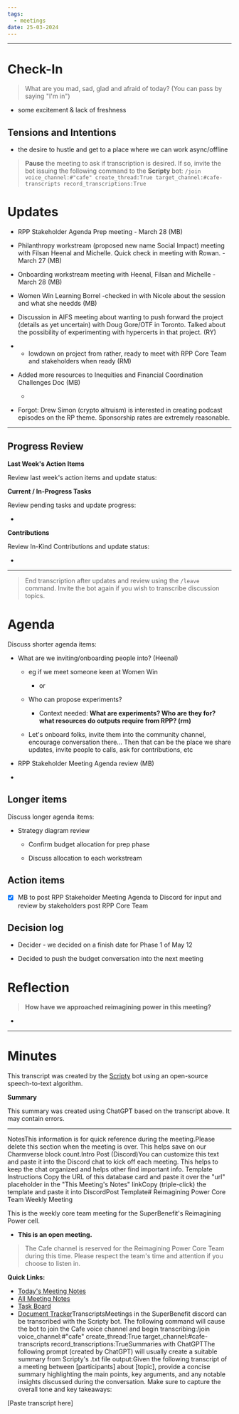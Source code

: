 ```yaml
---
tags:
  - meetings
date: 25-03-2024
---
```


---

# Check-In

> What are you mad, sad, glad and afraid of today? (You can pass by saying "I'm in")

- some excitement & lack of freshness

## Tensions and Intentions

- the desire to hustle and get to a place where we can work async/offline

> **Pause** the meeting to ask if transcription is desired. If so, invite the bot issuing the following command to the **Scripty** bot:
> `/join voice_channel:#"cafe" create_thread:True target_channel:#cafe-transcripts record_transcriptions:True`

# Updates

- RPP Stakeholder Agenda Prep meeting  - March 28 (MB)

- Philanthropy workstream (proposed new name Social Impact) meeting with Filsan Heenal and Michelle. Quick check in meeting with Rowan. - March 27 (MB)

- Onboarding workstream meeting with Heenal, Filsan and Michelle - March 28 (MB)

- Women Win Learning Borrel -checked in with Nicole about the session and what she needds (MB)

- Discussion in AIFS meeting about wanting to push forward the project (details as yet uncertain) with Doug Gore/OTF in Toronto. Talked about the possibility of experimenting with hypercerts in that project. (RY)

-   - lowdown on project from rather, ready to meet with RPP Core Team and stakeholders when ready (RM)

- Added more resources to Inequities and Financial Coordination Challenges Doc (MB)

  -  

- Forgot: Drew Simon (crypto altruism) is interested in creating podcast episodes on the RP theme. Sponsorship rates are extremely reasonable.

---

## Progress Review

**Last Week's Action Items**

Review last week's action items and update status:

**Current / In-Progress Tasks**

Review pending tasks and update progress:

-  

**Contributions**

Review In-Kind Contributions and update status:

- 

---

> End transcription after updates and review using the `/leave` command. Invite the bot again if you wish to transcribe discussion topics.

# Agenda

Discuss shorter agenda items:

- What are we inviting/onboarding people into? (Heenal)

  - eg if we meet someone keen at Women Win

    - or  

  - Who can propose experiments?

    - Context needed: **What are experiments? Who are they for? what resources do outputs require from RPP? (rm)**

  - Let's onboard folks, invite them into the community channel, encourage conversation there... Then that can be the place we share updates, invite people to calls, ask for contributions, etc

- RPP Stakeholder Meeting Agenda review (MB) 

- 

## Longer items

Discuss longer agenda items:

- Strategy diagram review

  - Confirm budget allocation for prep phase

  - Discuss allocation to each workstream

## Action items

- [x] MB to post RPP Stakeholder Meeting Agenda to Discord for input and review by stakeholders post RPP Core Team

## Decision log

- Decider - we decided on a finish date for Phase 1 of May 12

- Decided to push the budget conversation into the next meeting

# Reflection 

> **How have we approached reimagining power in this meeting?**

- 

---

# Minutes

This transcript was created by the [Scripty](https://scripty.org/) bot using an open-source speech-to-text algorithm.

**Summary**

This summary was created using ChatGPT based on the transcript above. It may contain errors.

> <Paste summary here>

---

NotesThis information is for quick reference during the meeting.Please delete this section when the meeting is over. This helps save on our Charmverse block count.Intro Post (Discord)You can customize this text and paste it into the Discord chat to kick off each meeting. This helps to keep the chat organized and helps other find important info. Template Instructions Copy the URL of this database card and paste it over the "url" placeholder in the "This Meeting's Notes" linkCopy (triple-click) the template and paste it into DiscordPost Template# Reimagining Power Core Team Weekly Meeting

This is the weekly core team meeting for the SuperBenefit's Reimagining Power cell.

- __This is an **open** meeting.__  
> The Cafe channel is reserved for the Reimagining Power Core Team during this time. Please respect the team's time and attention if you choose to listen in.

**Quick Links:**
- [Today's Meeting Notes](url)  
- [All Meeting Notes](https://app.charmverse.io/superbenefit/meeting-notes-reimagining-power-9995214806368862)  
- [Task Board](https://app.charmverse.io/superbenefit/task-board-reimagining-power-18270894134568505)
- [Document Tracker](https://app.charmverse.io/superbenefit/documents-reimagining-power-8236079332321762)TranscriptsMeetings in the SuperBenefit discord can be transcribed with the Scripty bot. The following command will cause the bot to join the Cafe voice channel and begin transcribing:/join voice_channel:#"cafe" create_thread:True target_channel:#cafe-transcripts record_transcriptions:TrueSummaries with ChatGPTThe following prompt (created by ChatGPT) will usually create a suitable summary from Scripty's .txt file output:Given the following transcript of a meeting between [participants] about [topic], provide a concise summary highlighting the main points, key arguments, and any notable insights discussed during the conversation. Make sure to capture the overall tone and key takeaways:

[Paste transcript here]
